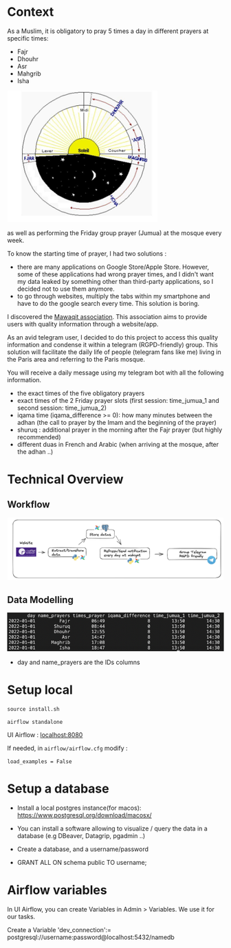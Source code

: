 # Context

As a Muslim, it is obligatory to pray 5 times a day in different prayers at specific times:

- Fajr
- Dhouhr
- Asr
- Mahgrib
- Isha

<img src="images/salats-schema.png" alt="drawing" width="350"/>

as well as performing the Friday group prayer (Jumua) at the mosque every week.

To know the starting time of prayer, I had two solutions :

- there are many applications on Google Store/Apple Store. However, some of these applications had wrong prayer times, and I didn't want my data leaked by something other than third-party applications, so I decided not to use them anymore.
- to go through websites, multiply the tabs within my smartphone and have to do the google search every time. This solution is boring.

I discovered the [Mawaqit association](https://mawaqit.net/fr/). This association aims to provide users with quality information through a website/app.

As an avid telegram user, I decided to do this project to access this quality information and condense it within a telegram (RGPD-friendly) group.
This solution will facilitate the daily life of people (telegram fans like me) living in the Paris area and referring to the Paris mosque.

You will receive a daily message using my telegram bot with all the following information.

- the exact times of the five obligatory prayers
- exact times of the 2 Friday prayer slots (first session: time_jumua_1 and second session: time_jumua_2)
- iqama time (iqama_difference >= 0): how many minutes between the adhan (the call to prayer by the Imam and the beginning of the prayer)
- shuruq : additional prayer in the morning after the Fajr prayer (but highly recommended)
- different duas in French and Arabic (when arriving at the mosque, after the adhan ..)

# Technical Overview

## Workflow

![](images/archi.png)

## Data Modelling

![](images/sample_data_modelling.png)

- day and name_prayers are the IDs columns


# Setup local

```
source install.sh
```

```
airflow standalone
```

UI Airflow : [localhost:8080](localhost:8080)

If needed, in `airflow/airflow.cfg` modify :

```
load_examples = False
```

# Setup a database

- Install a local postgres instance(for macos): https://www.postgresql.org/download/macosx/

- You can install a software allowing to visualize / query the data in a database (e.g DBeaver, Datagrip, pgadmin ..)

- Create a database, and a username/password

- GRANT ALL ON schema public TO username;

# Airflow variables

In UI Airflow, you can create Variables in Admin > Variables. We use it for our tasks.

Create a Variable 'dev_connection':= postgresql://username:password@localhost:5432/namedb